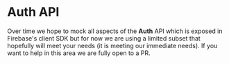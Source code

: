 # Auth API

Over time we hope to mock all aspects of the **Auth** API which is exposed in Firebase's client SDK but for now we are using a limited subset that hopefully will meet your needs (it is meeting our immediate needs).  If you want to help in this area we are fully open to a PR.

